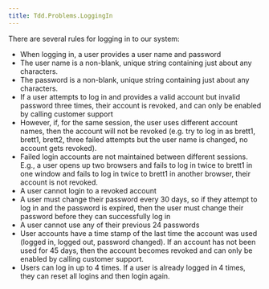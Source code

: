 ```yaml
---
title: Tdd.Problems.LoggingIn
---
```

There are several rules for logging in to our system:
* When logging in, a user provides a user name and password
* The user name is a non-blank, unique string containing just about any characters.
* The password is a non-blank, unique string containing just about any characters.
* If a user attempts to log in and provides a valid account but invalid password three times, their account is revoked, and can only be enabled by calling customer support
* However, if, for the same session, the user uses different account names, then the account will not be revoked (e.g. try to log in as brett1, brett1, brett2, three failed attempts but the user name is changed, no account gets revoked).
* Failed login accounts are not maintained between different sessions. E.g., a user opens up two browsers and fails to log in twice to brett1 in one window and fails to log in twice to brett1 in another browser, their account is not revoked.
* A user cannot login to a revoked account
* A user must change their password every 30 days, so if they attempt to log in and the password is expired, then the user must change their password before they can successfully log in
* A user cannot use any of their previous 24 passwords
* User accounts have a time stamp of the last time the account was used (logged in, logged out, password changed). If an account has not been used for 45 days, then the account becomes revoked and can only be enabled by calling customer support.
* Users can log in up to 4 times. If a user is already logged in 4 times, they can reset all logins and then login again.